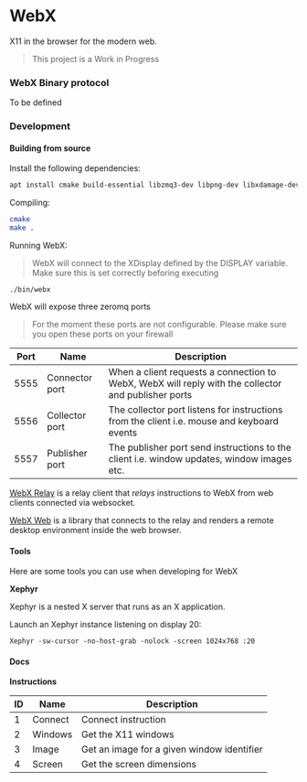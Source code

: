 # WebX

X11 in the browser for the modern web.

> This project is a Work in Progress

### WebX Binary protocol

To be defined

### Development

#### Building from source

Install the following dependencies:

```bash
apt install cmake build-essential libzmq3-dev libpng-dev libxdamage-dev libxrender-dev libxext-dev libxfixes-dev
```

Compiling:

```bash
cmake
make .
```

Running WebX:

> WebX will connect to the XDisplay defined by the DISPLAY variable. Make sure this is set correctly beforing executing

```
./bin/webx
```
WebX will expose three zeromq ports

> For the moment these ports are not configurable. Please make sure you open these ports on your firewall


| Port | Name           | Description                                                                                         |
|------|----------------|-----------------------------------------------------------------------------------------------------|
| 5555 | Connector port | When a client requests a connection to WebX,  WebX will reply with the collector and publisher ports |
| 5556 | Collector port | The collector port listens for instructions from the client i.e. mouse and keyboard events          |
| 5557 | Publisher port | The publisher port send instructions to the client i.e. window updates, window images etc.          |

[WebX Relay](https://code.ill.fr/panosc/data-analysis-services/webx-relay) is a relay client that *relays* instructions to WebX from web clients connected via websocket.


[WebX Web](https://code.ill.fr/panosc/data-analysis-services/webx-web) is a library that connects to the relay and renders a remote desktop environment inside the web browser.


#### Tools

Here are some tools you can use when developing for WebX

**Xephyr**

Xephyr is a nested X server that runs as an X application.


Launch an Xephyr instance listening on display 20:

```
Xephyr -sw-cursor -no-host-grab -nolock -screen 1024x768 :20
```

#### Docs

**Instructions**

| ID | Name    | Description                                |
|----|---------|--------------------------------------------|
| 1  | Connect | Connect instruction                        |
| 2  | Windows | Get the X11 windows                        |
| 3  | Image   | Get an image for a given window identifier |
| 4  | Screen  | Get the screen dimensions                  |
